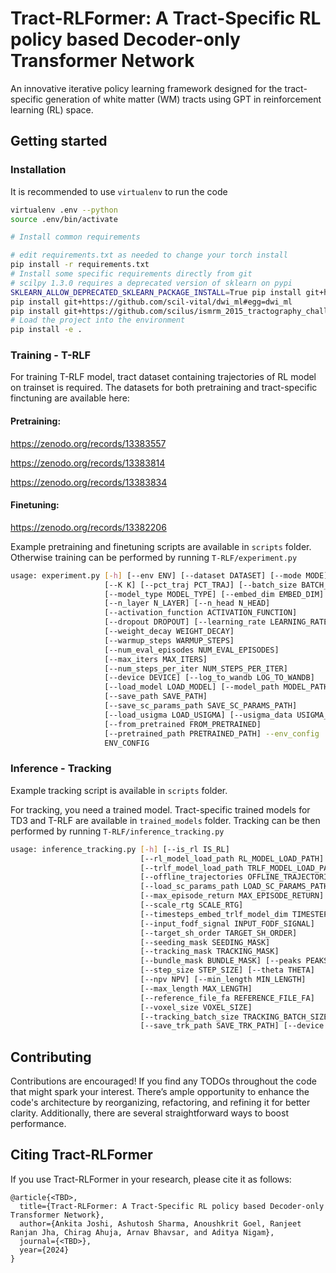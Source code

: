 # Tract-RLFormer: A Tract-Specific RL policy based Decoder-only Transformer Network

An innovative iterative policy learning framework designed for the tract-specific generation of white matter (WM) tracts using GPT in reinforcement learning (RL) space.

## Getting started

### Installation

It is recommended to use `virtualenv` to run the code

``` bash
virtualenv .env --python
source .env/bin/activate
```

``` bash
# Install common requirements

# edit requirements.txt as needed to change your torch install
pip install -r requirements.txt
# Install some specific requirements directly from git
# scilpy 1.3.0 requires a deprecated version of sklearn on pypi
SKLEARN_ALLOW_DEPRECATED_SKLEARN_PACKAGE_INSTALL=True pip install git+https://github.com/scilus/scilpy@1.3.0#egg=scilpy
pip install git+https://github.com/scil-vital/dwi_ml#egg=dwi_ml
pip install git+https://github.com/scilus/ismrm_2015_tractography_challenge_scoring.git
# Load the project into the environment
pip install -e .
```

### Training - T-RLF

For training T-RLF model, tract dataset containing trajectories of RL model on trainset is required.
The datasets for both pretraining and tract-specific finctuning are available here:

#### Pretraining:
https://zenodo.org/records/13383557

https://zenodo.org/records/13383814

https://zenodo.org/records/13383834

#### Finetuning:
https://zenodo.org/records/13382206

Example pretraining and finetuning scripts are available in `scripts` folder.
Otherwise training can be performed by running `T-RLF/experiment.py`

```bash
usage: experiment.py [-h] [--env ENV] [--dataset DATASET] [--mode MODE]
                     [--K K] [--pct_traj PCT_TRAJ] [--batch_size BATCH_SIZE]
                     [--model_type MODEL_TYPE] [--embed_dim EMBED_DIM]
                     [--n_layer N_LAYER] [--n_head N_HEAD]
                     [--activation_function ACTIVATION_FUNCTION]
                     [--dropout DROPOUT] [--learning_rate LEARNING_RATE]
                     [--weight_decay WEIGHT_DECAY]
                     [--warmup_steps WARMUP_STEPS]
                     [--num_eval_episodes NUM_EVAL_EPISODES]
                     [--max_iters MAX_ITERS]
                     [--num_steps_per_iter NUM_STEPS_PER_ITER]
                     [--device DEVICE] [--log_to_wandb LOG_TO_WANDB]
                     [--load_model LOAD_MODEL] [--model_path MODEL_PATH]
                     [--save_path SAVE_PATH]
                     [--save_sc_params_path SAVE_SC_PARAMS_PATH]
                     [--load_usigma LOAD_USIGMA] [--usigma_data USIGMA_DATA]
                     [--from_pretrained FROM_PRETRAINED]
                     [--pretrained_path PRETRAINED_PATH] --env_config
                     ENV_CONFIG
```

### Inference - Tracking

Example tracking script is available in `scripts` folder.

For tracking, you need a trained model. Tract-specific trained models for TD3 and T-RLF are available in `trained_models` folder. Tracking can be then performed by running `T-RLF/inference_tracking.py`
```bash 
usage: inference_tracking.py [-h] [--is_rl IS_RL]
                             [--rl_model_load_path RL_MODEL_LOAD_PATH]
                             [--trlf_model_load_path TRLF_MODEL_LOAD_PATH]
                             [--offline_trajectories OFFLINE_TRAJECTORIES]
                             [--load_sc_params_path LOAD_SC_PARAMS_PATH]
                             [--max_episode_return MAX_EPISODE_RETURN]
                             [--scale_rtg SCALE_RTG]
                             [--timesteps_embed_trlf_model_dim TIMESTEPS_EMBED_TRLF_MODEL_DIM]
                             [--input_fodf_signal INPUT_FODF_SIGNAL]
                             [--target_sh_order TARGET_SH_ORDER]
                             [--seeding_mask SEEDING_MASK]
                             [--tracking_mask TRACKING_MASK]
                             [--bundle_mask BUNDLE_MASK] [--peaks PEAKS]
                             [--step_size STEP_SIZE] [--theta THETA]
                             [--npv NPV] [--min_length MIN_LENGTH]
                             [--max_length MAX_LENGTH]
                             [--reference_file_fa REFERENCE_FILE_FA]
                             [--voxel_size VOXEL_SIZE]
                             [--tracking_batch_size TRACKING_BATCH_SIZE]
                             [--save_trk_path SAVE_TRK_PATH] [--device DEVICE]
```

## Contributing

Contributions are encouraged! If you find any TODOs throughout the code that might spark your interest. There’s ample opportunity to enhance the code's architecture by reorganizing, refactoring, and refining it for better clarity. Additionally, there are several straightforward ways to boost performance.

## Citing Tract-RLFormer

If you use Tract-RLFormer in your research, please cite it as follows:

```
@article{<TBD>,
  title={Tract-RLFormer: A Tract-Specific RL policy based Decoder-only Transformer Network},
  author={Ankita Joshi, Ashutosh Sharma, Anoushkrit Goel, Ranjeet Ranjan Jha, Chirag Ahuja, Arnav Bhavsar, and Aditya Nigam},
  journal={<TBD>},
  year={2024}
}
```